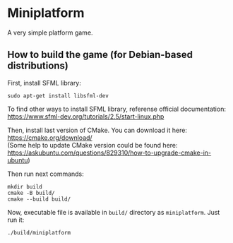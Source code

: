 # Miniplatform

A very simple platform game.

## How to build the game (for Debian-based distributions)

First, install SFML library:
```shell script
sudo apt-get install libsfml-dev
```
To find other ways to install SFML library, referense official documentation:  \
https://www.sfml-dev.org/tutorials/2.5/start-linux.php

Then, install last version of CMake. You can download it here:
https://cmake.org/download/  \
(Some help to update CMake version could be found here:\
https://askubuntu.com/questions/829310/how-to-upgrade-cmake-in-ubuntu)

Then run next commands:
```shell script
mkdir build
cmake -B build/
cmake --build build/
```

Now, executable file is available in `build/` directory as `miniplatform`.
Just run it:
```shell script
./build/miniplatform
```
